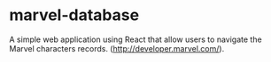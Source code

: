 # marvel-database

A simple web application using React that allow users to navigate the Marvel characters records. (http://developer.marvel.com/).
